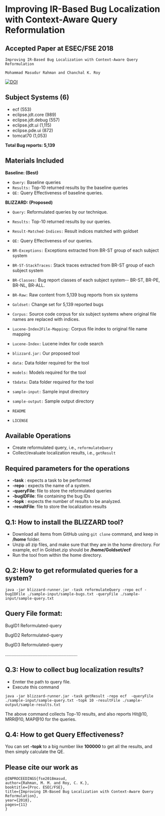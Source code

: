 
Improving IR-Based Bug Localization with Context-Aware Query Reformulation
=========================================================================================

Accepted Paper at ESEC/FSE 2018
---------------------------------------
```
Improving IR-Based Bug Localization with Context-Aware Query Reformulation

Mohammad Masudur Rahman and Chanchal K. Roy
```

[![DOI](https://zenodo.org/badge/138428994.svg)](https://zenodo.org/badge/latestdoi/138428994)

Subject Systems (6)
--------------------
 * ecf (553)
 * eclipse.jdt.core (989)
 * eclipse.jdt.debug (557)
 * eclipse.jdt.ui (1,115)
 * eclipse.pde.ui (872)
 * tomcat70 (1,053)

**Total Bug reports: 5,139**


Materials Included
----------------------
**Baseline: (Best)**   
- ```Query:``` Baseline queries
- ```Results:``` Top-10 returned results by the baseline queries
- ```QE:``` Query Effectiveness of baseline queries.

**BLIZZARD: (Proposed)**
- ```Query:``` Reformulated queries by our technique.
- ```Results:``` Top-10 returned results by our queries.
- ```Result-Matched-Indices:``` Result indices matched with goldset
- ```QE:``` Query Effectiveness of our queries.

- ```BR-Exceptions:``` Exceptions extracted from BR-ST group of each subject system
- ```BR-ST-StackTraces:``` Stack traces extracted from BR-ST group of each subject system
- ```BR-Classes:``` Bug report classes of each subject system-- BR-ST, BR-PE, BR-NL, BR-ALL.
- ```BR-Raw:``` Raw content from 5,139 bug reports from six systems
- ```Goldset:``` Change set for 5,139 reported bugs

- ```Corpus:``` Source code corpus for six subject systems where original file names are replaced with indices.
- ```Lucene-Index2File-Mapping:``` Corpus file index to original file name mapping
- ```Lucene-Index:``` Lucene index for code search

- ```blizzard.jar:``` Our proposed tool
- ```data:``` Data folder required for the tool
- ```models:``` Models required for the tool
- ```tbdata:``` Data folder required for the tool

- ```sample-input:``` Sample input directory
- ```sample-output:``` Sample output directory

- ```README```
- ```LICENSE```


Available Operations
-----------------------
- Create reformulated query, i.e., ```reformulateQuery```
- Collect/evaluate localization results, i.e., ```getResult```


Required parameters for the operations
------------------------------------------
- **-task** : expects a task to be performed
- **-repo** : expects the name of a system.
- **-queryFile**: file to store the reformulated queries  
- **-bugIDFile**: file containing the bug IDs
- **-topk** : expects the number of results to be analyzed.
- **-resultFile**: file to store the localization results


Q.1: How to install the BLIZZARD tool?
----------------------------------------------------
- Download all items from GitHub using ```git clone``` command, and keep in **/home** folder.
- Unzip all zip files, and make sure that they are in the home directory. For example, ecf in Goldset.zip should be **/home/Goldset/ecf**
- Run the tool from within the home directory.


Q.2: How to get reformulated queries for a system?
----------------------------------------------------

```
java -jar blizzard-runner.jar -task reformulateQuery -repo ecf -bugIDFile ./sample-input/sample-bugs.txt -queryFile ./sample-input/sample-query.txt
```


Query File format:
--------------------------
BugID1	Reformulated-query

BugID2	Reformulated-query

BugID3	Reformulated-query

..........................................................


Q.3: How to collect bug localization results?
----------------------------------------------
- Ennter the path to query file.
- Execute this command

```
java -jar blizzard-runner.jar -task getResult -repo ecf  -queryFile ./sample-input/sample-query.txt -topk 10 -resultFile ./sample-output/sample-results.txt
```

The above command collects Top-10 results, and also reports Hit@10, MRR@10, MAP@10  for the queries.


Q.4: How to get Query Effectiveness?
---------------------------------------------

You can set **-topk** to a big number like **100000** to get all the results, and then simply calculate the QE.


Please cite our work as
------------------------------------------
```
@INPROCEEDINGS{fse2018masud, 
author={Rahman, M. M. and Roy, C. K.}, 
booktitle={Proc. ESEC/FSE}, 
title={Improving IR-Based Bug Localization with Context-Aware Query Reformulation}, 
year={2018}, 
pages={11} 
}
```


























